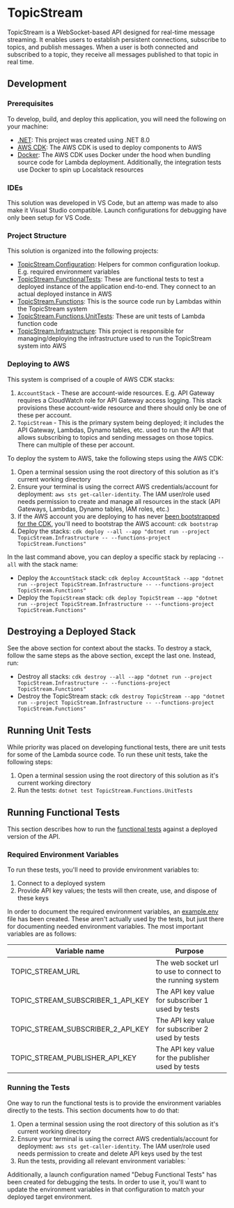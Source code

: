 # TopicStream

TopicStream is a WebSocket-based API designed for real-time message streaming. It enables users to establish persistent connections, subscribe to topics, and publish messages. When a user is both connected and subscribed to a topic, they receive all messages published to that topic in real time.

## Development

### Prerequisites

To develop, build, and deploy this application, you will need the following on your machine:

- [.NET](https://dotnet.microsoft.com/en-us/download): This project was created using .NET 8.0
- [AWS CDK](https://docs.aws.amazon.com/cdk/v2/guide/getting_started.html): The AWS CDK is
  used to deploy components to AWS
- [Docker](https://docs.docker.com/desktop/): The AWS CDK uses Docker under the hood when
  bundling source code for Lambda deployment. Additionally, the integration tests use
  Docker to spin up Localstack resources

### IDEs

This solution was developed in VS Code, but an attemp was made to also make it Visual Studio compatible.
Launch configurations for debugging have only been setup for VS Code.

### Project Structure

This solution is organized into the following projects:

- [TopicStream.Configuration](./TopicStream.Configuration/): Helpers for common configuration lookup.
  E.g. required environment variables
- [TopicStream.FunctionalTests](./TopicStream.FunctionalTests/): These are functional tests to test a deployed instance of
  the application end-to-end. They connect to an actual deployed instance in AWS
- [TopicStream.Functions](./TopicStream.Functions/): This is the source code run by Lambdas within the TopicStream system
- [TopicStream.Functions.UnitTests](./TopicStream.Functions.UnitTests/): These are unit tests of Lambda function code
- [TopicStream.Infrastructure](./TopicStream.Infrastructure/): This project is responsible for managing/deploying the infrastructure used to run the TopicStream system into AWS

### Deploying to AWS

This system is comprised of a couple of AWS CDK stacks:

1. `AccountStack` - These are account-wide resources. E.g. API Gateway requires a CloudWatch role for API Gateway access
   logging. This stack provisions these account-wide resource and there should only be one of these per account.
2. `TopicStream` - This is the primary system being deployed; it includes the API Gateway, Lambdas, Dynamo tables, etc. used
   to run the API that allows subscribing to topics and sending messages on those topics. There can multiple of these
   per account.

To deploy the system to AWS, take the following steps using the AWS CDK:

1. Open a terminal session using the root directory of this solution as it's current working directory
1. Ensure your terminal is using the correct AWS credentials/account for deployment: `aws sts get-caller-identity`. The IAM
   user/role used needs permission to create and manage all resources in the stack (API Gateways, Lambdas, Dynamo tables, IAM roles, etc.)
1. If the AWS account you are deploying to has never [been bootstrapped for the CDK](https://docs.aws.amazon.com/cdk/v2/guide/bootstrapping.html), you'll need to bootstrap the AWS account: `cdk bootstrap`
1. Deploy the stacks: `cdk deploy --all --app "dotnet run --project TopicStream.Infrastructure -- --functions-project TopicStream.Functions"`

In the last command above, you can deploy a specific stack by replacing `--all` with the stack name:

- Deploy the `AccountStack` stack: `cdk deploy AccountStack --app "dotnet run --project TopicStream.Infrastructure -- --functions-project TopicStream.Functions"`
- Deploy the `TopicStream` stack: `cdk deploy TopicStream --app "dotnet run --project TopicStream.Infrastructure -- --functions-project TopicStream.Functions"`

## Destroying a Deployed Stack

See the above section for context about the stacks. To destroy a stack, follow the same
steps as the above section, except the last one. Instead, run:

- Destroy all stacks: `cdk destroy --all --app "dotnet run --project TopicStream.Infrastructure -- --functions-project TopicStream.Functions"`
- Destroy the TopicStream stack: `cdk destroy TopicStream --app "dotnet run --project TopicStream.Infrastructure -- --functions-project TopicStream.Functions"`

## Running Unit Tests

While priority was placed on developing functional tests, there are unit tests for some of the Lambda source code.
To run these unit tests, take the following steps:

1. Open a terminal session using the root directory of this solution as it's current working directory
2. Run the tests: `dotnet test TopicStream.Functions.UnitTests`

## Running Functional Tests

This section describes how to run the [functional tests](./TopicStream.FunctionalTests/) against
a deployed version of the API.

### Required Environment Variables

To run these tests, you'll need to provide environment variables to:

1. Connect to a deployed system
2. Provide API key values; the tests will then create, use, and dispose of these keys

In order to document the required environment variables, an [example.env](./example.env) file
has been created. These aren't actually used by the tests, but just there for documenting
needed environment variables. The most important variables are as follows:

| Variable name                     | Purpose                                                    |
| --------------------------------- | ---------------------------------------------------------- |
| TOPIC_STREAM_URL                  | The web socket url to use to connect to the running system |
| TOPIC_STREAM_SUBSCRIBER_1_API_KEY | The API key value for subscriber 1 used by tests           |
| TOPIC_STREAM_SUBSCRIBER_2_API_KEY | The API key value for subscriber 2 used by tests           |
| TOPIC_STREAM_PUBLISHER_API_KEY    | The API key value for the publisher used by tests          |

### Running the Tests

One way to run the functional tests is to provide the environment variables directly to the
tests. This section documents how to do that:

1. Open a terminal session using the root directory of this solution as it's current working directory
1. Ensure your terminal is using the correct AWS credentials/account for deployment: `aws sts get-caller-identity`. The IAM
   user/role used needs permission to create and delete API keys used by the test
1. Run the tests, providing all relevant environment variables: `

Additionally, a launch configuration named "Debug Functional Tests" has been created for debugging
the tests. In order to use it, you'll want to update the environment variables in that configuration
to match your deployed target environment.
